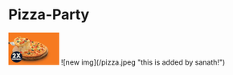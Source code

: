 # Pizza-Party
<img src="https://github.com/prasanthoxy/Pizza-Party/blob/main/images/pizza.jpeg" width=20% height=20%>
![new img](/pizza.jpeg "this is added by sanath!")
